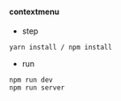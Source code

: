 #### contextmenu
* step
```
yarn install / npm install
```
* run
```
npm run dev
npm run server

```